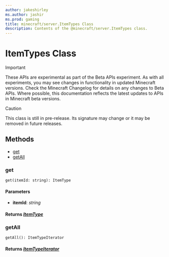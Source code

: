 ```yaml
---
author: jakeshirley
ms.author: jashir
ms.prod: gaming
title: minecraft/server.ItemTypes Class
description: Contents of the @minecraft/server.ItemTypes class.
---
```

# ItemTypes Class
>[!IMPORTANT]
>These APIs are experimental as part of the Beta APIs experiment. As with all experiments, you may see changes in functionality in updated Minecraft versions. Check the Minecraft Changelog for details on any changes to Beta APIs. Where possible, this documentation reflects the latest updates to APIs in Minecraft beta versions.

> [!CAUTION]
> This class is still in pre-release.  Its signature may change or it may be removed in future releases.

## Methods
- [get](#get)
- [getAll](#getall)

### **get**
`
get(itemId: string): ItemType
`

#### **Parameters**
- **itemId**: *string*

#### **Returns** [*ItemType*](ItemType.md)

### **getAll**
`
getAll(): ItemTypeIterator
`

#### **Returns** [*ItemTypeIterator*](ItemTypeIterator.md)


